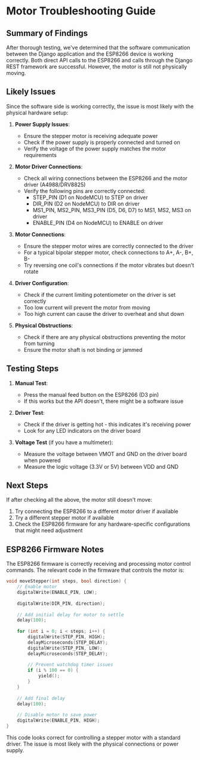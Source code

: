 # Motor Troubleshooting Guide

## Summary of Findings

After thorough testing, we've determined that the software communication between the Django application and the ESP8266 device is working correctly. Both direct API calls to the ESP8266 and calls through the Django REST framework are successful. However, the motor is still not physically moving.

## Likely Issues

Since the software side is working correctly, the issue is most likely with the physical hardware setup:

1. **Power Supply Issues**:
   - Ensure the stepper motor is receiving adequate power
   - Check if the power supply is properly connected and turned on
   - Verify the voltage of the power supply matches the motor requirements

2. **Motor Driver Connections**:
   - Check all wiring connections between the ESP8266 and the motor driver (A4988/DRV8825)
   - Verify the following pins are correctly connected:
     - STEP_PIN (D1 on NodeMCU) to STEP on driver
     - DIR_PIN (D2 on NodeMCU) to DIR on driver
     - MS1_PIN, MS2_PIN, MS3_PIN (D5, D6, D7) to MS1, MS2, MS3 on driver
     - ENABLE_PIN (D4 on NodeMCU) to ENABLE on driver

3. **Motor Connections**:
   - Ensure the stepper motor wires are correctly connected to the driver
   - For a typical bipolar stepper motor, check connections to A+, A-, B+, B-
   - Try reversing one coil's connections if the motor vibrates but doesn't rotate

4. **Driver Configuration**:
   - Check if the current limiting potentiometer on the driver is set correctly
   - Too low current will prevent the motor from moving
   - Too high current can cause the driver to overheat and shut down

5. **Physical Obstructions**:
   - Check if there are any physical obstructions preventing the motor from turning
   - Ensure the motor shaft is not binding or jammed

## Testing Steps

1. **Manual Test**:
   - Press the manual feed button on the ESP8266 (D3 pin)
   - If this works but the API doesn't, there might be a software issue

2. **Driver Test**:
   - Check if the driver is getting hot - this indicates it's receiving power
   - Look for any LED indicators on the driver board

3. **Voltage Test** (if you have a multimeter):
   - Measure the voltage between VMOT and GND on the driver board when powered
   - Measure the logic voltage (3.3V or 5V) between VDD and GND

## Next Steps

If after checking all the above, the motor still doesn't move:

1. Try connecting the ESP8266 to a different motor driver if available
2. Try a different stepper motor if available
3. Check the ESP8266 firmware for any hardware-specific configurations that might need adjustment

## ESP8266 Firmware Notes

The ESP8266 firmware is correctly receiving and processing motor control commands. The relevant code in the firmware that controls the motor is:

```cpp
void moveStepper(int steps, bool direction) {
    // Enable motor
    digitalWrite(ENABLE_PIN, LOW);
    
    digitalWrite(DIR_PIN, direction);
    
    // Add initial delay for motor to settle
    delay(100);
    
    for (int i = 0; i < steps; i++) {
        digitalWrite(STEP_PIN, HIGH);
        delayMicroseconds(STEP_DELAY);
        digitalWrite(STEP_PIN, LOW);
        delayMicroseconds(STEP_DELAY);
        
        // Prevent watchdog timer issues
        if (i % 100 == 0) {
            yield();
        }
    }
    
    // Add final delay
    delay(100);
    
    // Disable motor to save power
    digitalWrite(ENABLE_PIN, HIGH);
}
```

This code looks correct for controlling a stepper motor with a standard driver. The issue is most likely with the physical connections or power supply.